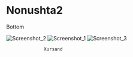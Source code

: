 # Nonushta2



Bottom

![Screenshot_2](https://user-images.githubusercontent.com/117383814/230708992-b2c024b1-6e01-4491-9d1c-aa8da4275725.png)
![Screenshot_1](https://user-images.githubusercontent.com/117383814/230709007-a43a200a-678e-42b0-90f7-36016c5d7cba.png)
![Screenshot_3](https://user-images.githubusercontent.com/117383814/230709016-b131c0b2-7bd8-41ef-89b1-cab15eb4fea8.png)

                  Xursand
                  

